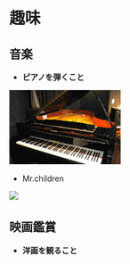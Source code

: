 # 趣味

## 音楽 

- **ピアノを弾くこと**

<img src="adtDSC_2415-750x499.jpg" width="200">


- Mr.children

<img src="mr.png" width="200">

## 映画鑑賞　

- **洋画を観ること**




